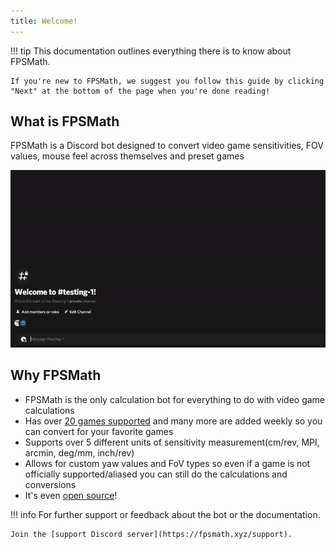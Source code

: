 ```yaml
---
title: Welcome!
---
```


!!! tip
    This documentation outlines everything there is to know about FPSMath.

    If you're new to FPSMath, we suggest you follow this guide by clicking "Next" at the bottom of the page when you're done reading!

## What is FPSMath

FPSMath is a Discord bot designed to convert video game sensitivities, FOV values, mouse feel across themselves and preset games

![demo](assets/images/demo.gif)

## Why FPSMath

- FPSMath is the only calculation bot for everything to do with video game calculations
- Has over [20 games supported](games.md) and many more are added weekly so you can convert for your favorite games
- Supports over 5 different units of sensitivity measurement(cm/rev, MPI, arcmin, deg/mm, inch/rev)
- Allows for custom yaw values and FoV types so even if a game is not officially supported/aliased you can still do the calculations and conversions
- It's even [open source](https://github.com/animafps/fpsmath)!

!!! info
    For further support or feedback about the bot or the documentation.

    Join the [support Discord server](https://fpsmath.xyz/support).
